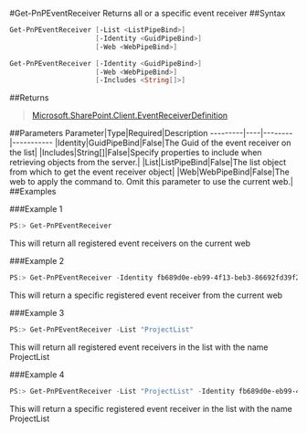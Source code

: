 #Get-PnPEventReceiver
Returns all or a specific event receiver
##Syntax
```powershell
Get-PnPEventReceiver [-List <ListPipeBind>]
                     [-Identity <GuidPipeBind>]
                     [-Web <WebPipeBind>]
```


```powershell
Get-PnPEventReceiver [-Identity <GuidPipeBind>]
                     [-Web <WebPipeBind>]
                     [-Includes <String[]>]
```


##Returns
>[Microsoft.SharePoint.Client.EventReceiverDefinition](https://msdn.microsoft.com/en-us/library/microsoft.sharepoint.client.eventreceiverdefinition.aspx)

##Parameters
Parameter|Type|Required|Description
---------|----|--------|-----------
|Identity|GuidPipeBind|False|The Guid of the event receiver on the list|
|Includes|String[]|False|Specify properties to include when retrieving objects from the server.|
|List|ListPipeBind|False|The list object from which to get the event receiver object|
|Web|WebPipeBind|False|The web to apply the command to. Omit this parameter to use the current web.|
##Examples

###Example 1
```powershell
PS:> Get-PnPEventReceiver
```
This will return all registered event receivers on the current web

###Example 2
```powershell
PS:> Get-PnPEventReceiver -Identity fb689d0e-eb99-4f13-beb3-86692fd39f22
```
This will return a specific registered event receiver from the current web

###Example 3
```powershell
PS:> Get-PnPEventReceiver -List "ProjectList"
```
This will return all registered event receivers in the list with the name ProjectList

###Example 4
```powershell
PS:> Get-PnPEventReceiver -List "ProjectList" -Identity fb689d0e-eb99-4f13-beb3-86692fd39f22
```
This will return a specific registered event receiver in the list with the name ProjectList
